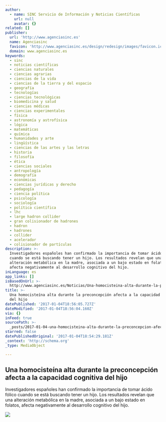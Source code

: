 ```yaml
---
author:
  - name: SINC Servicio de Información y Noticias Científicas
    url: null
    avatar: {}
related: []
publisher:
  url: 'http://www.agenciasinc.es'
  name: Agenciasinc
  favicon: 'http://www.agenciasinc.es/design/redesign/images/favicon.ico'
  domain: www.agenciasinc.es
keywords:
  - sinc
  - noticias científicas
  - ciencias naturales
  - ciencias agrarias
  - ciencias de la vida
  - ciencias de la tierra y del espacio
  - geografía
  - tecnologías
  - ciencias tecnológicas
  - biomedicina y salud
  - ciencias médicas
  - ciencias experimentales
  - física
  - astronomía y astrofísica
  - lógica
  - matemáticas
  - química
  - humanidades y arte
  - lingüística
  - ciencias de las artes y las letras
  - historia
  - filosofía
  - ética
  - ciencias sociales
  - antropología
  - demografía
  - económicas
  - ciencias jurídicas y derecho
  - pedagogía
  - ciencia política
  - psicología
  - sociología
  - política científica
  - lhc
  - large hadron collider
  - gran colisionador de hadrones
  - hadron
  - hadrones
  - collider
  - acelerador
  - colisionador de partículas
description: >-
  Investigadores españoles han confirmado la importancia de tomar ácido fólico
  cuando se está buscando tener un hijo. Los resultados revelan que una
  alteración metabólica en la madre, asociada a un bajo estado en folatos,
  afecta negativamente al desarrollo cognitivo del hijo.
inLanguage: es
app_links: []
isBasedOnUrl: >-
  http://www.agenciasinc.es/Noticias/Una-homocisteina-alta-durante-la-preconcepcion-afecta-a-la-capacidad-cognitiva-del-hijo
title: >-
  Una homocisteína alta durante la preconcepción afecta a la capacidad cognitiva
  del hijo
datePublished: '2017-01-04T18:56:05.727Z'
dateModified: '2017-01-04T18:56:04.160Z'
via: {}
inFeed: true
sourcePath: >-
  _posts/2017-01-04-una-homocisteina-alta-durante-la-preconcepcion-afecta-a-la-c.md
starred: false
datePublishedOriginal: '2017-01-04T18:54:29.181Z'
_context: 'http://schema.org'
_type: MediaObject

---
```

<article style=""><h1>Una homocisteína alta durante la preconcepción afecta a la capacidad cognitiva del hijo</h1><p>Investigadores españoles han confirmado la importancia de tomar ácido fólico cuando se está buscando tener un hijo. Los resultados revelan que una alteración metabólica en la madre, asociada a un bajo estado en folatos, afecta negativamente al desarrollo cognitivo del hijo.</p><img src="http://www.agenciasinc.es/var/ezwebin_site/storage/images/noticias/una-homocisteina-alta-durante-la-preconcepcion-afecta-a-la-capacidad-cognitiva-del-hijo/5883855-1-esl-MX/Una-homocisteina-alta-durante-la-preconcepcion-afecta-a-la-capacidad-cognitiva-del-hijo.jpg" /></article>